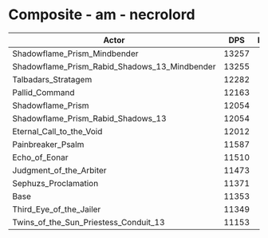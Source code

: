 # Composite - am - necrolord
| Actor | DPS | Increase |
|---|:---:|:---:|
|Shadowflame_Prism_Mindbender|13257|16.77%|
|Shadowflame_Prism_Rabid_Shadows_13_Mindbender|13255|16.75%|
|Talbadars_Stratagem|12282|8.18%|
|Pallid_Command|12163|7.13%|
|Shadowflame_Prism|12054|6.17%|
|Shadowflame_Prism_Rabid_Shadows_13|12054|6.17%|
|Eternal_Call_to_the_Void|12012|5.81%|
|Painbreaker_Psalm|11587|2.06%|
|Echo_of_Eonar|11510|1.38%|
|Judgment_of_the_Arbiter|11473|1.05%|
|Sephuzs_Proclamation|11371|0.15%|
|Base|11353|0.00%|
|Third_Eye_of_the_Jailer|11349|-0.03%|
|Twins_of_the_Sun_Priestess_Conduit_13|11153|-1.77%|
